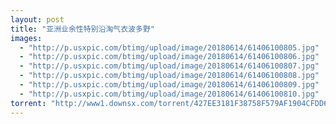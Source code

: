 ```yaml
---
layout: post
title: "亚洲业余性特别沿淘气衣波多野"
images:
  - "http://p.usxpic.com/btimg/upload/image/20180614/61406100805.jpg"
  - "http://p.usxpic.com/btimg/upload/image/20180614/61406100806.jpg"
  - "http://p.usxpic.com/btimg/upload/image/20180614/61406100807.jpg"
  - "http://p.usxpic.com/btimg/upload/image/20180614/61406100808.jpg"
  - "http://p.usxpic.com/btimg/upload/image/20180614/61406100809.jpg"
  - "http://p.usxpic.com/btimg/upload/image/20180614/61406100810.jpg"
torrent: "http://www1.downsx.com/torrent/427EE3181F38758F579AF1904CFDD6C0E0E5DA76"
---
```

